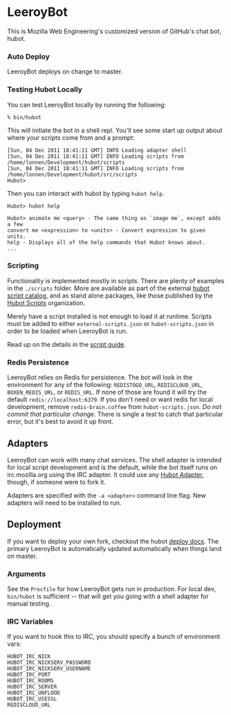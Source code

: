 # LeeroyBot

This is Mozilla Web Engineering's customized version of GitHub's chat bot, hubot.


### Auto Deploy

LeeroyBot deploys on change to master.


### Testing Hubot Locally

You can test LeeroyBot locally by running the following:

    % bin/hubot

This will initiate the bot in a shell repl. You'll see some start up output
about where your scripts come from and a prompt:

    [Sun, 04 Dec 2011 18:41:11 GMT] INFO Loading adapter shell
    [Sun, 04 Dec 2011 18:41:11 GMT] INFO Loading scripts from /home/lonnen/Development/hubot/scripts
    [Sun, 04 Dec 2011 18:41:11 GMT] INFO Loading scripts from /home/lonnen/Development/hubot/src/scripts
    Hubot>

Then you can interact with hubot by typing `hubot help`.

    Hubot> hubot help

    Hubot> animate me <query> - The same thing as `image me`, except adds a few
    convert me <expression> to <units> - Convert expression to given units.
    help - Displays all of the help commands that Hubot knows about.
    ...


### Scripting

Functionality is implemented mostly in scripts. There are plenty of examples in
the `./scripts` folder. More are available as part of the external
[hubot script catalog][hubot-script-catalog], and as stand alone packages,
like those published by the [Hubot Scripts][hubot-scripts] organization.

Merely have a script installed is not enough to load it at runtime. Scripts must
be added to either `external-scripts.json` or `hubot-scripts.json` in order to
be loaded when LeeroyBot is run.

Read up on the details in the [script guide][script-guide].

[hubot-script-catalog]: http://hubot-script-catalog.herokuapp.com/
[hubot-scripts]: https://github.com/hubot-scripts
[script-guide]: https://github.com/github/hubot/blob/master/docs/scripting.md


### Redis Persistence

LeeroyBot relies on Redis for persistence. The bot will look in the environment
for any of the following: `REDISTOGO_URL`, `REDISCLOUD_URL`, `BOXEN_REDIS_URL`,
or `REDIS_URL`. If none of those are found it will try the default
`redis://localhost:6379`. If you don't need or want redis for local development,
remove `redis-brain.coffee` from `hubot-scripts.json`. *Do not commit that
particular change*. There is single a test to catch that particular error, but
it's best to avoid it up front.


## Adapters

LeeroyBot can work with many chat services. The shell adapter is intended for
local script development and is the default, while the bot itself runs on
irc.mozilla.org using the IRC adapter. It could use any
[Hubot Adapter][hubot-adapters], though, if someone were to fork it.

Adapters are specified with the `-a <adapter>` command line flag. New adapters
will need to be installed to run.

[hubot-adapters]: https://github.com/github/hubot/blob/master/docs/adapters.md


## Deployment

If you want to deploy your own fork, checkout the hubot [deploy docs][deploy].
The primary LeeroyBot is automatically updated automatically when things land on
master.

[deploy]: https://github.com/github/hubot/blob/master/docs/README.md#deploying


### Arguments

See the `Procfile` for how LeeroyBot gets run in production. For local dev,
`bin/hubot` is sufficient -- that will get you going with a shell adapter for
manual testing.


### IRC Variables

If you want to hook this to IRC, you should specify a bunch of environment vars:

    HUBOT_IRC_NICK
    HUBOT_IRC_NICKSERV_PASSWORD
    HUBOT_IRC_NICKSERV_USERNAME
    HUBOT_IRC_PORT
    HUBOT_IRC_ROOMS
    HUBOT_IRC_SERVER
    HUBOT_IRC_UNFLOOD
    HUBOT_IRC_USESSL
    REDISCLOUD_URL
